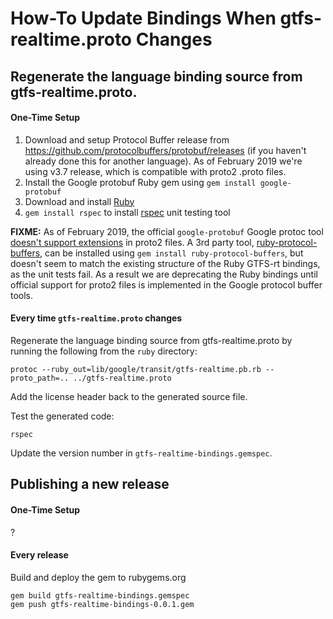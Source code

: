 # How-To Update Bindings When gtfs-realtime.proto Changes

## Regenerate the language binding source from gtfs-realtime.proto.

#### One-Time Setup

1. Download and setup Protocol Buffer release from https://github.com/protocolbuffers/protobuf/releases (if you haven't already done this for another language).  As of February 2019 we're using v3.7 release, which is compatible with proto2 .proto files.
1. Install the Google protobuf Ruby gem using `gem install google-protobuf`
1. Download and install [Ruby](https://www.ruby-lang.org/en/downloads/)
1. `gem install rspec` to install [rspec](https://github.com/rspec/rspec) unit testing tool

**FIXME:** As of February 2019, the official `google-protobuf` Google protoc tool [doesn't support extensions](https://github.com/protocolbuffers/protobuf/issues/1198) in proto2 files.  A 3rd party tool, [ruby-protocol-buffers](https://github.com/codekitchen/ruby-protocol-buffers), can be installed using `gem install ruby-protocol-buffers`, but doesn't seem to match the existing structure of the Ruby GTFS-rt bindings, as the unit tests fail.  As a result we are deprecating the Ruby bindings until official support for proto2 files is implemented in the Google protocol buffer tools. 

#### Every time `gtfs-realtime.proto` changes

Regenerate the language binding source from gtfs-realtime.proto by running the following from the `ruby` directory:

```
protoc --ruby_out=lib/google/transit/gtfs-realtime.pb.rb --proto_path=.. ../gtfs-realtime.proto
```

Add the license header back to the generated source file.

Test the generated code:

```
rspec
````

Update the version number in `gtfs-realtime-bindings.gemspec`.

## Publishing a new release

#### One-Time Setup

?

#### Every release

Build and deploy the gem to rubygems.org

```
gem build gtfs-realtime-bindings.gemspec
gem push gtfs-realtime-bindings-0.0.1.gem
```
